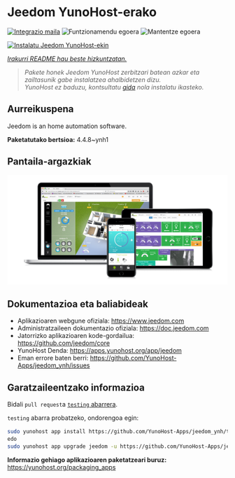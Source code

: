 <!--
Ohart ongi: README hau automatikoki sortu da <https://github.com/YunoHost/apps/tree/master/tools/readme_generator>ri esker
EZ editatu eskuz.
-->

# Jeedom YunoHost-erako

[![Integrazio maila](https://dash.yunohost.org/integration/jeedom.svg)](https://ci-apps.yunohost.org/ci/apps/jeedom/) ![Funtzionamendu egoera](https://ci-apps.yunohost.org/ci/badges/jeedom.status.svg) ![Mantentze egoera](https://ci-apps.yunohost.org/ci/badges/jeedom.maintain.svg)

[![Instalatu Jeedom YunoHost-ekin](https://install-app.yunohost.org/install-with-yunohost.svg)](https://install-app.yunohost.org/?app=jeedom)

*[Irakurri README hau beste hizkuntzatan.](./ALL_README.md)*

> *Pakete honek Jeedom YunoHost zerbitzari batean azkar eta zailtasunik gabe instalatzea ahalbidetzen dizu.*  
> *YunoHost ez baduzu, kontsultatu [gida](https://yunohost.org/install) nola instalatu ikasteko.*

## Aurreikuspena

Jeedom is an home automation software.


**Paketatutako bertsioa:** 4.4.8~ynh1

## Pantaila-argazkiak

![Jeedom(r)en pantaila-argazkia](./doc/screenshots/01-Appli-jeedom.png)

## Dokumentazioa eta baliabideak

- Aplikazioaren webgune ofiziala: <https://www.jeedom.com>
- Administratzaileen dokumentazio ofiziala: <https://doc.jeedom.com>
- Jatorrizko aplikazioaren kode-gordailua: <https://github.com/jeedom/core>
- YunoHost Denda: <https://apps.yunohost.org/app/jeedom>
- Eman errore baten berri: <https://github.com/YunoHost-Apps/jeedom_ynh/issues>

## Garatzaileentzako informazioa

Bidali `pull request`a [`testing` abarrera](https://github.com/YunoHost-Apps/jeedom_ynh/tree/testing).

`testing` abarra probatzeko, ondorengoa egin:

```bash
sudo yunohost app install https://github.com/YunoHost-Apps/jeedom_ynh/tree/testing --debug
edo
sudo yunohost app upgrade jeedom -u https://github.com/YunoHost-Apps/jeedom_ynh/tree/testing --debug
```

**Informazio gehiago aplikazioaren paketatzeari buruz:** <https://yunohost.org/packaging_apps>
